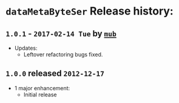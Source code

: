 # `dataMetaByteSer` Release history:

## `1.0.1` - `2017-02-14 Tue` by [`mub`](https://github.com/mub)
* Updates:
    * Leftover refactoring bugs fixed.
    
## `1.0.0` released `2012-12-17`
* 1 major enhancement:
  * Initial release
